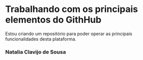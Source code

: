 # Trabalhando com os principais elementos do GithHub

Estou criando um repositório para poder operar as principais funcionalidades desta plataforma.

### Natalia Clavijo de Sousa
